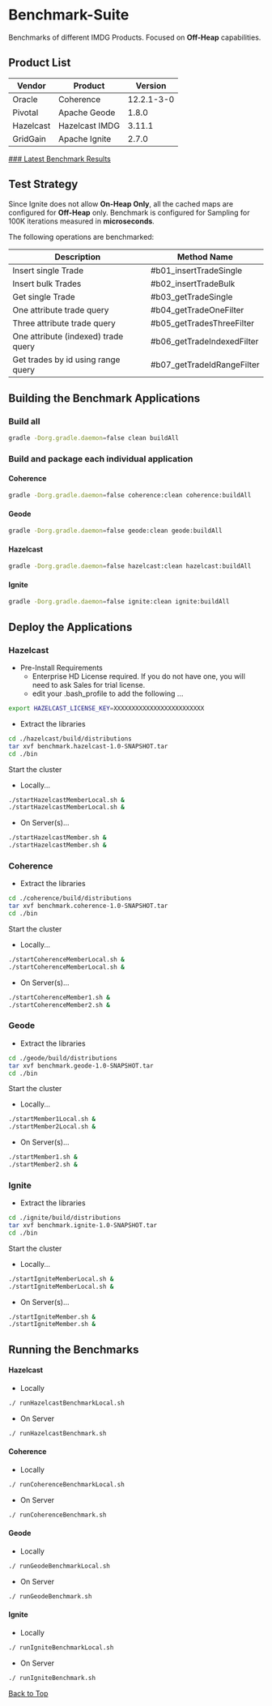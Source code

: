 
# <a name="benchmark-suite">Benchmark-Suite</a>

Benchmarks of different IMDG Products.  Focused on __Off-Heap__ capabilities.


## <a name="ProductList">Product List</a>

Vendor | Product | Version
--- |--- |---
Oracle | Coherence | 12.2.1-3-0
Pivotal | Apache Geode | 1.8.0
Hazelcast | Hazelcast IMDG | 3.11.1
GridGain | Apache Ignite | 2.7.0

<a href="https://docs.google.com/spreadsheets/d/1fe1SrNEbHsCBv3hgQkNDkVdI72kRvKmubvnW-c7xzZI">
### Latest Benchmark Results
</a>

## <a name="test-strategy">Test Strategy</a>

Since Ignite does not allow __On-Heap Only__, all the cached maps are configured for __Off-Heap__ only.  Benchmark is configured for Sampling for 100K iterations measured in __microseconds__.

The following operations are benchmarked:

Description | Method Name
--- |---
Insert single Trade |  #b01_insertTradeSingle
Insert bulk Trades |  #b02_insertTradeBulk
Get single Trade |  #b03_getTradeSingle
One attribute trade query | #b04_getTradeOneFilter
Three attribute trade query | #b05_getTradesThreeFilter
One attribute (indexed) trade query | #b06_getTradeIndexedFilter
Get trades by id using range query | #b07_getTradeIdRangeFilter 

## <a name="Build">Building the Benchmark Applications</a>

### Build all

```bash
gradle -Dorg.gradle.daemon=false clean buildAll
```

### Build and package each individual application

#### Coherence
  
```bash
gradle -Dorg.gradle.daemon=false coherence:clean coherence:buildAll
```

#### Geode

```bash
gradle -Dorg.gradle.daemon=false geode:clean geode:buildAll
```

#### Hazelcast


```bash
gradle -Dorg.gradle.daemon=false hazelcast:clean hazelcast:buildAll
```

#### Ignite

```bash
gradle -Dorg.gradle.daemon=false ignite:clean ignite:buildAll
```

## <a name="Deploy">Deploy the Applications</a>

### Hazelcast

  * Pre-Install Requirements
    * Enterprise HD License required.  If you do not have one, you will need to ask Sales for trial license.
    * edit your .bash_profile to add the following ...

```bash
export HAZELCAST_LICENSE_KEY=XXXXXXXXXXXXXXXXXXXXXXXXX
```

  * Extract the libraries

```bash
cd ./hazelcast/build/distributions
tar xvf benchmark.hazelcast-1.0-SNAPSHOT.tar
cd ./bin
```

Start the cluster
  
  * Locally...
    
```bash
./startHazelcastMemberLocal.sh &
./startHazelcastMemberLocal.sh &
```

  * On Server(s)...
    
```bash
./startHazelcastMember.sh &
./startHazelcastMember.sh &
```
### Coherence

  * Extract the libraries

```bash
cd ./coherence/build/distributions
tar xvf benchmark.coherence-1.0-SNAPSHOT.tar
cd ./bin
```
Start the cluster

  * Locally...
  
```bash
./startCoherenceMemberLocal.sh &
./startCoherenceMemberLocal.sh &
```

  * On Server(s)...

```bash
./startCoherenceMember1.sh &
./startCoherenceMember2.sh &
```

### Geode

  * Extract the libraries

```bash
cd ./geode/build/distributions
tar xvf benchmark.geode-1.0-SNAPSHOT.tar
cd ./bin
```

Start the cluster

  * Locally...
  
```bash
./startMember1Local.sh &
./startMember2Local.sh &
```

  * On Server(s)...
```bash
./startMember1.sh &
./startMember2.sh &
```

### Ignite

  * Extract the libraries

```bash
cd ./ignite/build/distributions
tar xvf benchmark.ignite-1.0-SNAPSHOT.tar
cd ./bin
```

Start the cluster

  * Locally...
  
```bash
./startIgniteMemberLocal.sh &
./startIgniteMemberLocal.sh &
```

  * On Server(s)...
```bash
./startIgniteMember.sh &
./startIgniteMember.sh &
```

## <a name="RunBenchmarks">Running the Benchmarks</a>

#### Hazelcast

  * Locally
``` bash
./ runHazelcastBenchmarkLocal.sh
```

  * On Server
``` bash
./ runHazelcastBenchmark.sh
```

#### Coherence

  * Locally
  
``` bash
./ runCoherenceBenchmarkLocal.sh
```

  * On Server
  
``` bash
./ runCoherenceBenchmark.sh
```
#### Geode

  * Locally
  
``` bash
./ runGeodeBenchmarkLocal.sh
```

  * On Server
  
``` bash
./ runGeodeBenchmark.sh
```

#### Ignite

  * Locally
  
``` bash
./ runIgniteBenchmarkLocal.sh
```

  * On Server
  
``` bash
./ runIgniteBenchmark.sh
```

<a href="#benchmark-suite">Back to Top</a>


